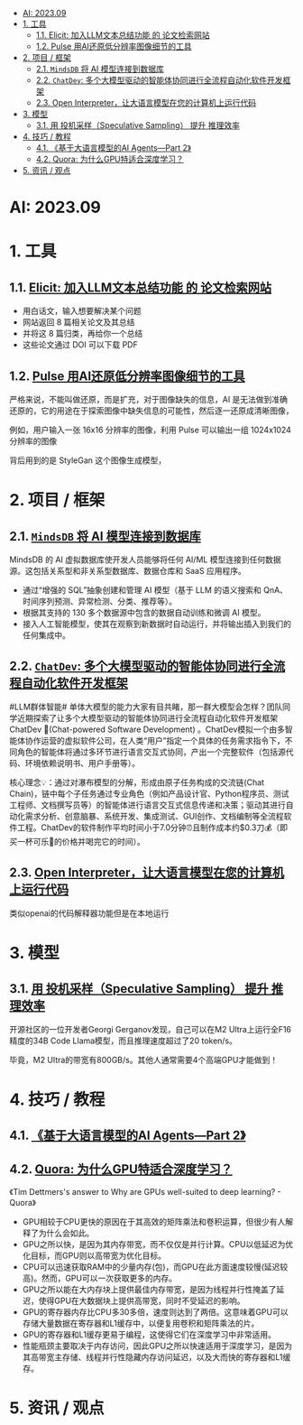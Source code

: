 - [AI: 2023.09](#ai-202309)
- [1. 工具](#1-工具)
  - [1.1. Elicit: 加入LLM文本总结功能 的 论文检索网站](#11-elicit-加入llm文本总结功能-的-论文检索网站)
  - [1.2. Pulse 用AI还原低分辨率图像细节的工具](#12-pulse-用ai还原低分辨率图像细节的工具)
- [2. 项目 / 框架](#2-项目--框架)
  - [2.1. `MindsDB` 将 AI 模型连接到数据库](#21-mindsdb-将-ai-模型连接到数据库)
  - [2.2. `ChatDev`: 多个大模型驱动的智能体协同进行全流程自动化软件开发框架](#22-chatdev-多个大模型驱动的智能体协同进行全流程自动化软件开发框架)
  - [2.3. Open Interpreter，让大语言模型在您的计算机上运行代码](#23-open-interpreter让大语言模型在您的计算机上运行代码)
- [3. 模型](#3-模型)
  - [3.1. 用 投机采样（Speculative Sampling） 提升 推理效率](#31-用-投机采样speculative-sampling-提升-推理效率)
- [4. 技巧 / 教程](#4-技巧--教程)
  - [4.1. 《基于大语言模型的AI Agents—Part 2》](#41-基于大语言模型的ai-agentspart-2)
  - [4.2. Quora: 为什么GPU特适合深度学习？](#42-quora-为什么gpu特适合深度学习)
- [5. 资讯 / 观点](#5-资讯--观点)

# AI: 2023.09

# 1. 工具

## 1.1. [Elicit: 加入LLM文本总结功能 的 论文检索网站](https://beta.elicit.org)

+ 用白话文，输入想要解决某个问题
+ 网站返回 8 篇相关论文及其总结
+ 并将这 8 篇归类，再给你一个总结
+ 这些论文通过 DOI 可以下载 PDF

## 1.2. [Pulse 用AI还原低分辨率图像细节的工具](https://github.com/adamian98/pulse)

严格来说，不能叫做还原，而是扩充，对于图像缺失的信息，AI 是无法做到准确还原的，它的用途在于探索图像中缺失信息的可能性，然后逐一还原成清晰图像，

例如，用户输入一张 16x16 分辨率的图像，利用 Pulse 可以输出一组 1024x1024 分辨率的图像

背后用到的是 StyleGan 这个图像生成模型，


# 2. 项目 / 框架

## 2.1. [`MindsDB` 将 AI 模型连接到数据库](https://github.com/mindsdb/mindsdb)

MindsDB 的 AI 虚拟数据库使开发人员能够将任何 AI/ML 模型连接到任何数据源。这包括关系型和非关系型数据库、数据仓库和 SaaS 应用程序。 

+ 通过“增强的 SQL”抽象创建和管理 AI 模型（基于 LLM 的语义搜索和 QnA、时间序列预测、异常检测、分类、推荐等）。
+ 根据其支持的 130 多个数据源中包含的数据自动训练和微调 AI 模型。
+ 接入人工智能模型，使其在观察到新数据时自动运行，并将输出插入到我们的任何集成中。

## 2.2. [`ChatDev`: 多个大模型驱动的智能体协同进行全流程自动化软件开发框架](https://github.com/OpenBMB/ChatDev)

#LLM群体智能# 单体大模型的能力大家有目共睹，那一群大模型会怎样？团队同学近期探索了让多个大模型驱动的智能体协同进行全流程自动化软件开发框架ChatDev 🤖(Chat-powered Software Development) 。ChatDev模拟一个由多智能体协作运营的虚拟软件公司，在人类“用户”指定一个具体的任务需求指令下，不同角色的智能体将通过多环节进行语言交互式协同，产出一个完整软件（包括源代码、环境依赖说明书、用户手册等）。

核心理念💡：通过对瀑布模型的分解，形成由原子任务构成的交流链(Chat Chain)，链中每个子任务通过专业角色（例如产品设计官、Python程序员、测试工程师、文档撰写员等）的智能体进行语言交互式信息传递和决策；驱动其进行自动化需求分析、创意脑暴、系统开发、集成测试、GUI创作、文档编制等全流程软件工程。ChatDev的软件制作平均时间小于7.0分钟⏰且制作成本约$0.3刀💰（即买一杯可乐🥤的价格并喝完它的时间）。

## 2.3. [Open Interpreter，让大语言模型在您的计算机上运行代码](https://github.com/KillianLucas/open-interpreter)

类似openai的代码解释器功能但是在本地运行

# 3. 模型

## 3.1. [用 投机采样（Speculative Sampling） 提升 推理效率](https://mp.weixin.qq.com/s/VXiby6fUCWJEP3fsqHbTEw)

开源社区的一位开发者Georgi Gerganov发现，自己可以在M2 Ultra上运行全F16精度的34B Code Llama模型，而且推理速度超过了20 token/s。

毕竟，M2 Ultra的带宽有800GB/s。其他人通常需要4个高端GPU才能做到！

# 4. 技巧 / 教程

## 4.1. [《基于大语言模型的AI Agents—Part 2》](https://www.breezedeus.com/article/ai-agent-part2)

## 4.2. [Quora: 为什么GPU特适合深度学习？](https://weibo.com/1402400261/NhQd98t1N)

《Tim Dettmers's answer to Why are GPUs well-suited to deep learning? - Quora》 

- GPU相较于CPU更快的原因在于其高效的矩阵乘法和卷积运算，但很少有人解释了为什么会如此。
- GPU之所以快，是因为其内存带宽，而不仅仅是并行计算。CPU以低延迟为优化目标，而GPU则以高带宽为优化目标。
- CPU可以迅速获取RAM中的少量内存(包)，而GPU在此方面速度较慢(延迟较高)。然而，GPU可以一次获取更多的内存。
- GPU之所以能在大内存块上提供最佳内存带宽，是因为线程并行性掩盖了延迟，使得GPU在大数据块上提供高带宽，同时不受延迟的影响。
- GPU的寄存器内存比CPU多30多倍，速度则达到了两倍。这意味着GPU可以存储大量数据在寄存器和L1缓存中，以便复用卷积和矩阵乘法的片。
- GPU的寄存器和L1缓存更易于编程，这使得它们在深度学习中非常适用。
- 性能瓶颈主要取决于内存访问，因此GPU之所以快速适用于深度学习，是因为其高带宽主存储、线程并行性隐藏内存访问延迟，以及大而快的寄存器和L1缓存。

# 5. 资讯 / 观点

 